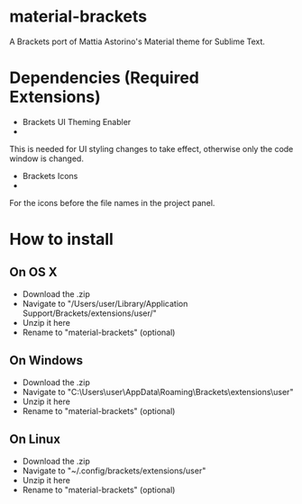 # material-brackets
A Brackets port of Mattia Astorino's Material theme for Sublime Text.

# Dependencies (Required Extensions)

- Brackets UI Theming Enabler
- 
This is needed for UI styling changes to take effect, otherwise only the code window is changed.

- Brackets Icons
- 
For the icons before the file names in the project panel.

# How to install

## On OS X
- Download the .zip
- Navigate to "/Users/user/Library/Application Support/Brackets/extensions/user/"
- Unzip it here
- Rename to "material-brackets" (optional)

## On Windows
- Download the .zip
- Navigate to "C:\Users\user\AppData\Roaming\Brackets\extensions\user"
- Unzip it here
- Rename to "material-brackets" (optional)

## On Linux
- Download the .zip
- Navigate to "~/.config/brackets/extensions/user"
- Unzip it here
- Rename to "material-brackets" (optional)
